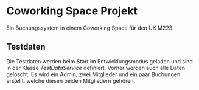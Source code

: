 # Coworking Space Projekt

Ein Buchungssystem in einem Coworking Space für den ÜK M223.

## Testdaten
Die Testdaten werden beim Start im Entwicklungsmodus geladen und sind in der Klasse *TestDataService* definiert.
Vorher werden auch alle Daten gelöscht.
Es wird ein Admin, zwei Mitglieder und ein paar Buchungen erstellt, welche diesen beiden Mitgliedern gehören.